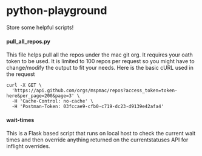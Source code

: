 # python-playground
Store some helpful scripts!


#### pull_all_repos.py
This file helps pull all the repos under the mac git org. It requires your oath token to be used. It is limited to 100 repos per request so you might have to change/modify the output to fit your needs. Here is the basic cURL used in the request
```
curl -X GET \
  'https://api.github.com/orgs/mspmac/repos?access_token=token-here&per_page=200&page=3' \
  -H 'Cache-Control: no-cache' \
  -H 'Postman-Token: 03fccae9-cfb0-c719-dc23-d9139e42afa4'
```

#### wait-times 
This is a Flask based script that runs on local host to check the current wait times and then override anything returned on the currentstatuses API for inflight overrides.
